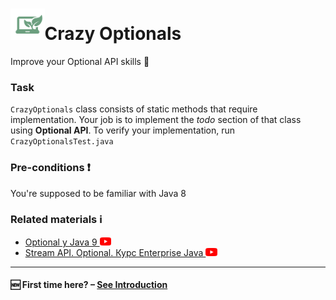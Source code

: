 # <img src="https://raw.githubusercontent.com/bobocode-projects/resources/master/image/logo_transparent_background.png" height=50/>Crazy Optionals
Improve your Optional API skills 💪
### Task
`CrazyOptionals` class consists of static methods that require implementation. 
Your job is to implement the *todo* section of that class using **Optional API**. 
To verify your implementation, run `CrazyOptionalsTest.java`
 
### Pre-conditions :heavy_exclamation_mark:
You're supposed to be familiar with Java 8

### Related materials :information_source:
  * [Optional у Java 9 <img src="https://raw.githubusercontent.com/bobocode-projects/resources/master/image/yt_icon_rgb.png" height=13/>](https://youtu.be/YSZVyOHLbjk)
  * [Stream API. Optional. Курс Enterprise Java <img src="https://raw.githubusercontent.com/bobocode-projects/resources/master/image/yt_icon_rgb.png" height=13/>](https://youtu.be/OD0hIs1cGmY)

---
#### 🆕 First time here? – [See Introduction](https://github.com/bobocode-projects/java-fundamentals-course/tree/main/0-0-intro#introduction)
